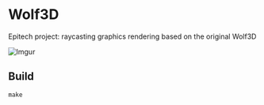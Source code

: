 # Wolf3D
Epitech project: raycasting graphics rendering based on the original Wolf3D

![Imgur](http://i.imgur.com/MvvbJtI.png)

## Build

`make`


